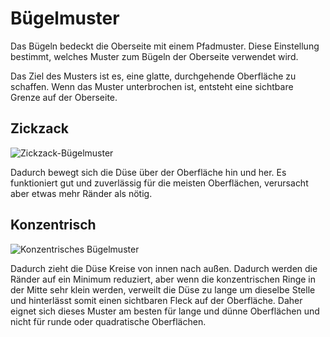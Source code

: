 Bügelmuster
====
Das Bügeln bedeckt die Oberseite mit einem Pfadmuster. Diese Einstellung bestimmt, welches Muster zum Bügeln der Oberseite verwendet wird.

Das Ziel des Musters ist es, eine glatte, durchgehende Oberfläche zu schaffen. Wenn das Muster unterbrochen ist, entsteht eine sichtbare Grenze auf der Oberseite.

Zickzack
----
![Zickzack-Bügelmuster](../images/ironing_enabled_enabled.png)

Dadurch bewegt sich die Düse über der Oberfläche hin und her. Es funktioniert gut und zuverlässig für die meisten Oberflächen, verursacht aber etwas mehr Ränder als nötig.

Konzentrisch
----
![Konzentrisches Bügelmuster](../images/ironing_pattern.png)

Dadurch zieht die Düse Kreise von innen nach außen. Dadurch werden die Ränder auf ein Minimum reduziert, aber wenn die konzentrischen Ringe in der Mitte sehr klein werden, verweilt die Düse zu lange um dieselbe Stelle und hinterlässt somit einen sichtbaren Fleck auf der Oberfläche. Daher eignet sich dieses Muster am besten für lange und dünne Oberflächen und nicht für runde oder quadratische Oberflächen.
